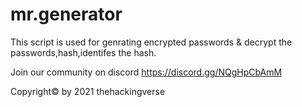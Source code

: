 # mr.generator
This script is used for genrating encrypted passwords &amp; decrypt the passwords,hash,identifes the hash.


Join our community on discord https://discord.gg/NQgHpCbAmM 




Copyright© by 2021 thehackingverse



